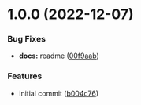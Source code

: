 # 1.0.0 (2022-12-07)


### Bug Fixes

* **docs:** readme ([00f9aab](https://github.com/simonecorsi/pm2-process-events/commit/00f9aab01883defe4a2d7a74f5162a7d7f0fbcec))


### Features

* initial commit ([b004c76](https://github.com/simonecorsi/pm2-process-events/commit/b004c760d98aeca9cd44c1a4455726aa0ebacb6c))
